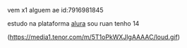  vem x1 alguem ae id:7916981845

 estudo na plataforma [alura](https://www.alura.com.br/)
 sou ruan tenho 14 

 
 (https://media1.tenor.com/m/5T1oPkWXJlgAAAAC/loud.gif)
 
